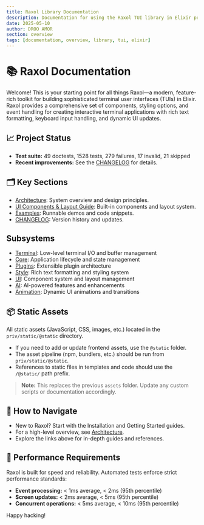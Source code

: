 ```yaml
---
title: Raxol Library Documentation
description: Documentation for using the Raxol TUI library in Elixir projects
date: 2025-05-10
author: DROO AMOR
section: overview
tags: [documentation, overview, library, tui, elixir]
---
```


# 📚 Raxol Documentation

Welcome! This is your starting point for all things Raxol—a modern, feature-rich toolkit for building sophisticated terminal user interfaces (TUIs) in Elixir. Raxol provides a comprehensive set of components, styling options, and event handling for creating interactive terminal applications with rich text formatting, keyboard input handling, and dynamic UI updates.

## 📈 Project Status

- **Test suite:** 49 doctests, 1528 tests, 279 failures, 17 invalid, 21 skipped
- **Recent improvements:** See the [CHANGELOG](../CHANGELOG.md) for details.

## 🗂️ Key Sections

- [Architecture](ARCHITECTURE.md): System overview and design principles.
- [UI Components & Layout Guide](../examples/guides/03_components_and_layout/components/README.md): Built-in components and layout system.
- [Examples](../examples/): Runnable demos and code snippets.
- [CHANGELOG](../CHANGELOG.md): Version history and updates.

## Subsystems

- [Terminal](../lib/raxol/terminal/README.md): Low-level terminal I/O and buffer management
- [Core](../lib/raxol/core/README.md): Application lifecycle and state management
- [Plugins](../lib/raxol/plugins/README.md): Extensible plugin architecture
- [Style](../lib/raxol/style/README.md): Rich text formatting and styling system
- [UI](../lib/raxol/ui/README.md): Component system and layout management
- [AI](../lib/raxol/ai/README.md): AI-powered features and enhancements
- [Animation](../lib/raxol/animation/README.md): Dynamic UI animations and transitions

## 📦 Static Assets

All static assets (JavaScript, CSS, images, etc.) located in the `priv/static/@static` directory.

- If you need to add or update frontend assets, use the `@static` folder.
- The asset pipeline (npm, bundlers, etc.) should be run from `priv/static/@static`.
- References to static files in templates and code should use the `/@static/` path prefix.

> **Note:** This replaces the previous `assets` folder. Update any custom scripts or documentation accordingly.

## 🧭 How to Navigate

- New to Raxol? Start with the Installation and Getting Started guides.
- For a high-level overview, see [Architecture](ARCHITECTURE.md).
- Explore the links above for in-depth guides and references.

## 🚦 Performance Requirements

Raxol is built for speed and reliability. Automated tests enforce strict performance standards:

- **Event processing:** < 1ms average, < 2ms (95th percentile)
- **Screen updates:** < 2ms average, < 5ms (95th percentile)
- **Concurrent operations:** < 5ms average, < 10ms (95th percentile)

Happy hacking!
